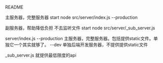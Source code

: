 README 

主服务器，完整服务器
start node src/server/index.js --production 

副服务器，帮助降低负担 不去监听文件
start node src/server/_sub_server.js 

server/index.js
    --production  主服务器，完整服务器。包括提供static文件。单独它一个其实就够了。
    --dev   单独后端开发服务器，不提供提供static文件

_sub_server.js 
    就提供最低限度的api